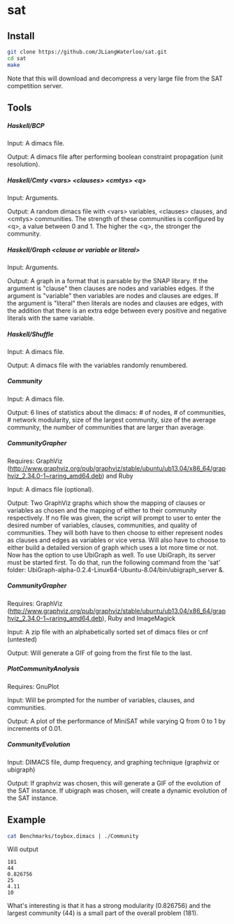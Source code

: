sat
===

Install
-------
```bash
git clone https://github.com/JLiangWaterloo/sat.git
cd sat
make
```
Note that this will download and decompress a very large file from the SAT competition server.

Tools
-----
##### Haskell/BCP
Input: A dimacs file.

Output: A dimacs file after performing boolean constraint propagation (unit resolution).

##### Haskell/Cmty \<vars> \<clauses> \<cmtys> \<q>
Input: Arguments.

Output: A random dimacs file with \<vars> variables, \<clauses> clauses, and \<cmtys> communities. The strength of these communities is configured by \<q>, a value between 0 and 1. The higher the \<q>, the stronger the community.

##### Haskell/Graph \<clause or variable or literal>
Input: Arguments.

Output: A graph in a format that is parsable by the SNAP library. If the argument is "clause" then clauses are nodes and variables edges. If the argument is "variable" then variables are nodes and clauses are edges. If the argument is "literal" then literals are nodes and clauses are edges, with the addition that there is an extra edge between every positive and negative literals with the same variable.

##### Haskell/Shuffle
Input: A dimacs file.

Output: A dimacs file with the variables randomly renumbered.

##### Community
Input: A dimacs file.

Output: 6 lines of statistics about the dimacs: # of nodes, # of communities, # network modularity, size of the largest community, size of the average community, the number of communities that are larger than average.

##### CommunityGrapher
Requires: GraphViz (http://www.graphviz.org/pub/graphviz/stable/ubuntu/ub13.04/x86_64/graphviz_2.34.0-1~raring_amd64.deb) and Ruby

Input: A dimacs file (optional).

Output: Two GraphViz graphs which show the mapping of clauses or variables as chosen and the mapping of either to their community respectively. If no file was given, the script will prompt to user to enter the desired number of variables, clauses, communities, and quality of communities. They will both have to then choose to either represent nodes as clauses and edges as variables or vice versa. Will also have to choose to either build a detailed version of graph which uses a lot more time or not. Now has the option to use UbiGraph as well. To use UbiGraph, its server must be started first. To do that, run the following command from the 'sat' folder: UbiGraph-alpha-0.2.4-Linux64-Ubuntu-8.04/bin/ubigraph_server &.

##### CommunityGrapher
Requires: GraphViz (http://www.graphviz.org/pub/graphviz/stable/ubuntu/ub13.04/x86_64/graphviz_2.34.0-1~raring_amd64.deb), Ruby and ImageMagick

Input: A zip file with an alphabetically sorted set of dimacs files or cnf (untested)

Output: Will generate a GIF of going from the first file to the last.

##### PlotCommunityAnalysis
Requires: GnuPlot

Input: Will be prompted for the number of variables, clauses, and communities.

Output: A plot of the performance of MiniSAT while varying Q from 0 to 1 by increments of 0.01.

##### CommunityEvolution
Input: DIMACS file, dump frequency, and graphing technique (graphviz or ubigraph)

Output: If graphviz was chosen, this will generate a GIF of the evolution of the SAT instance. If ubigraph was chosen, will create a dynamic evolution of the SAT instance.

Example
-------
```bash
cat Benchmarks/toybox.dimacs | ./Community
```
Will output
```
181
44
0.826756
25
4.11
10
```
What's interesting is that it has a strong modularity (0.826756) and the largest community (44) is a small part of the overall problem (181).
